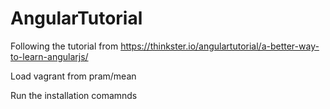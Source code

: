 AngularTutorial
===============

Following the tutorial from https://thinkster.io/angulartutorial/a-better-way-to-learn-angularjs/

Load vagrant from pram/mean

Run the installation comamnds
